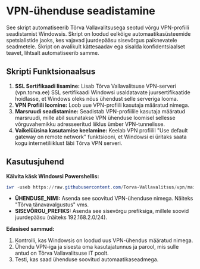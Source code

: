 # VPN-ühenduse seadistamine

See skript automatiseerib Tõrva Vallavalitsusega seotud võrgu VPN-profiili seadistamist Windowsis. Skript on loodud eelkõige automaatikasüsteemide spetsialistide jaoks, kes vajavad juurdepääsu sisevõrgus paiknevatele seadmetele. Skript on avalikult kättesaadav ega sisalda konfidentsiaalset teavet, lihtsalt automatiseerib samme.

## Skripti Funktsionaalsus
1. **SSL Sertifikaadi lisamine:** Lisab Tõrva Vallavalitsuse VPN-serveri (vpn.torva.ee) SSL sertifikaadi Windowsi usaldatavate juursertifikaatide hoidlasse, et Windows oleks nõus ühendust selle serveriga looma.
2. **VPN Profiili loomine:** Loob uue VPN-profiili kasutaja määratud nimega.
3. **Marsruudi seadistamine:** Seadistab VPN-profiilile kasutaja määratud marsruudi, mille abil suunatakse VPN ühenduse loomisel sellesse võrguvahemikku adresseeritud liiklus ümber VPN-tunnelisse.
4. **Vaikelüüsina kasutamise keelamine:** Keelab VPN profiilil "Use default gateway on remote network" funktsiooni, et Windowsi ei üritaks saata kogu internetiliiklust läbi Tõrva VPN serveri.

## Kasutusjuhend

**Käivita käsk Windowsi Powershellis:**

```powershell
iwr -useb https://raw.githubusercontent.com/Torva-Vallavalitsus/vpn/main/vpn.torva.ee.ps1 | iex -connectionName "ÜHENDUSE_NIMI" -destinationPrefix "SISEVÕRGU_PREFIKS"
```

- **ÜHENDUSE_NIMI:** Asenda see soovitud VPN-ühenduse nimega. Näiteks "Tõrva tänavavalgustus" vms.
- **SISEVÕRGU_PREFIKS:** Asenda see sisevõrgu prefiksiga, millele soovid juurdepääsu (näiteks 192.168.2.0/24).

**Edasised sammud:**

1. Kontrolli, kas Windowsis on loodud uus VPN-ühendus määratud nimega.
2. Ühendu VPN-iga ja sisesta oma kasutajatunnus ja parool, mis sulle antud on Tõrva Vallavalitsuse IT poolt.
3. Testi, kas saad ühenduse soovitud automaatikaseadmega.
